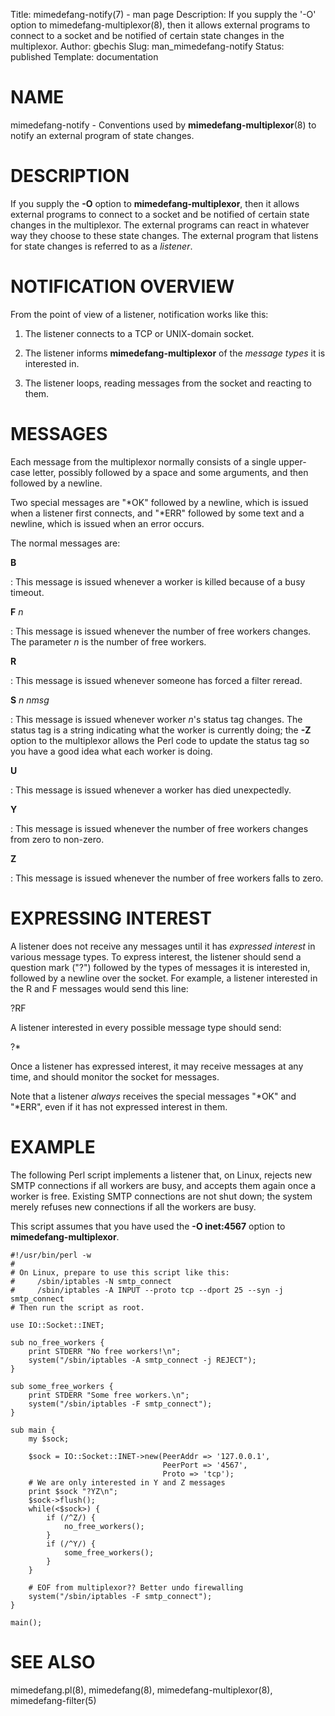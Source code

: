 Title: mimedefang-notify(7) - man page
Description: If you supply the '-O' option to mimedefang-multiplexor(8), then it allows external programs to connect to a socket and be notified of certain state changes in the multiplexor.
Author: gbechis
Slug: man_mimedefang-notify
Status: published
Template: documentation


# NAME

mimedefang-notify - Conventions used by **mimedefang-multiplexor**(8) to
notify an external program of state changes.

# DESCRIPTION

If you supply the **-O** option to **mimedefang-multiplexor**, then it
allows external programs to connect to a socket and be notified of
certain state changes in the multiplexor. The external programs can
react in whatever way they choose to these state changes. The external
program that listens for state changes is referred to as a *listener*.

# NOTIFICATION OVERVIEW

From the point of view of a listener, notification works like this:

1) The listener connects to a TCP or UNIX-domain socket.

2) The listener informs **mimedefang-multiplexor** of the *message
types* it is interested in.

3) The listener loops, reading messages from the socket and reacting to
them.

# MESSAGES

Each message from the multiplexor normally consists of a single
upper-case letter, possibly followed by a space and some arguments, and
then followed by a newline.

Two special messages are "*OK" followed by a newline, which is issued
when a listener first connects, and "*ERR" followed by some text and
a newline, which is issued when an error occurs.

The normal messages are:

**B**

:   This message is issued whenever a worker is killed because of a busy
    timeout.

**F** *n*

:   This message is issued whenever the number of free workers changes.
    The parameter *n* is the number of free workers.

**R**

:   This message is issued whenever someone has forced a filter reread.

**S** *n* *nmsg*

:   This message is issued whenever worker *n*'s status tag changes.
    The status tag is a string indicating what the worker is currently
    doing; the **-Z** option to the multiplexor allows the Perl code to
    update the status tag so you have a good idea what each worker is
    doing.

**U**

:   This message is issued whenever a worker has died unexpectedly.

**Y**

:   This message is issued whenever the number of free workers changes
    from zero to non-zero.

**Z**

:   This message is issued whenever the number of free workers falls to
    zero.

# EXPRESSING INTEREST

A listener does not receive any messages until it has *expressed
interest* in various message types. To express interest, the listener
should send a question mark ("?") followed by the types of messages it
is interested in, followed by a newline over the socket. For example, a
listener interested in the R and F messages would send this line:

?RF

A listener interested in every possible message type should send:

?*

Once a listener has expressed interest, it may receive messages at any
time, and should monitor the socket for messages.

Note that a listener *always* receives the special messages "*OK" and
"*ERR", even if it has not expressed interest in them.

# EXAMPLE

The following Perl script implements a listener that, on Linux, rejects
new SMTP connections if all workers are busy, and accepts them again
once a worker is free. Existing SMTP connections are not shut down; the
system merely refuses new connections if all the workers are busy.

This script assumes that you have used the **-O inet:4567** option to
**mimedefang-multiplexor**.

    #!/usr/bin/perl -w
    #
    # On Linux, prepare to use this script like this:
    #     /sbin/iptables -N smtp_connect
    #     /sbin/iptables -A INPUT --proto tcp --dport 25 --syn -j smtp_connect
    # Then run the script as root.

    use IO::Socket::INET;

    sub no_free_workers {
        print STDERR "No free workers!\n";
        system("/sbin/iptables -A smtp_connect -j REJECT");
    }

    sub some_free_workers {
        print STDERR "Some free workers.\n";
        system("/sbin/iptables -F smtp_connect");
    }

    sub main {
        my $sock;

        $sock = IO::Socket::INET->new(PeerAddr => '127.0.0.1',
                                      PeerPort => '4567',
                                      Proto => 'tcp');
        # We are only interested in Y and Z messages
        print $sock "?YZ\n";
        $sock->flush();
        while(<$sock>) {
            if (/^Z/) {
                no_free_workers();
            }
            if (/^Y/) {
                some_free_workers();
            }
        }

        # EOF from multiplexor?? Better undo firewalling
        system("/sbin/iptables -F smtp_connect");
    }

    main();

# SEE ALSO

mimedefang.pl(8), mimedefang(8), mimedefang-multiplexor(8),
mimedefang-filter(5)
